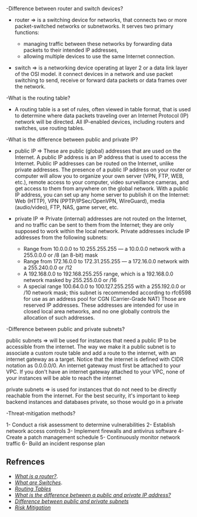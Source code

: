 -Difference between router and switch devices?

- router => is a switching device for networks, that connects two or more packet-switched networks or subnetworks. 
It serves two primary functions: 
    - managing traffic between these networks by forwarding data packets to their intended IP addresses, 
    - allowing multiple devices to use the same Internet connection.

- switch => is a networking device operating at layer 2 or a data link layer of the OSI model. 
it connect devices in a network and use packet switching to send, receive or forward data packets or data frames over the network.

-What is the routing table?

- A routing table is a set of rules, often viewed in table format, that is used to determine where data packets traveling over an Internet Protocol (IP) network will be directed. 
All IP-enabled devices, including routers and switches, use routing tables.


-What is the difference between public and private IP?

- public IP => These are public (global) addresses that are used on the Internet. 
A public IP address is an IP address that is used to access the Internet. Public IP addresses can be routed on the Internet, unlike private addresses.
The presence of a public IP address on your router or computer will allow you to organize your own server (VPN, FTP, WEB, etc.), remote access to your computer, video surveillance cameras, and get access to them from anywhere on the global network.
With a public IP address, you can set up any home server to publish it on the Internet: Web (HTTP), VPN (PPTP/IPSec/OpenVPN, WireGuard), media (audio/video), FTP, NAS, game server, etc.

- private IP => Private (internal) addresses are not routed on the Internet, and no traffic can be sent to them from the Internet; they are only supposed to work within the local network.
Private addresses include IP addresses from the following subnets:
    - Range from 10.0.0.0 to 10.255.255.255 — a 10.0.0.0 network with a 255.0.0.0 or /8 (an 8-bit) mask
    - Range from 172.16.0.0 to 172.31.255.255 — a 172.16.0.0 network with a 255.240.0.0 or /12
    - A 192.168.0.0 to 192.168.255.255 range, which is a 192.168.0.0 network masked by 255.255.0.0 or /16
    - A special range 100.64.0.0 to 100.127.255.255 with a 255.192.0.0 or /10 network mask; this subnet is recommended according to rfc6598 for use as an address pool for CGN (Carrier-Grade NAT)
Those are reserved IP addresses. These addresses are intended for use in closed local area networks, and no one globally controls the allocation of such addresses.

-Difference between public and private subnets?

public subnets => will be used for instances that need a public IP to be accessible from the internet. 
The way we make it a public subnet is to associate a custom route table and add a route to the internet, with an internet gateway as a target. 
Notice that the internet is defined with CIDR notation as 0.0.0.0/0. 
An internet gateway must first be attached to your VPC. 
If you don't have an internet gateway attached to your VPC, none of your instances will be able to reach the internet

private subnets => is used for instances that do not need to be directly reachable from the internet. 
For the best security, it's important to keep backend instances and databases private, so those would go in a private

-Threat-mitigation methods?

1- Conduct a risk assessment to determine vulnerabilities
2- Establish network access controls
3- Implement firewalls and antivirus software
4- Create a patch management schedule
5- Continuously monitor network traffic
6- Build an incident response plan

## Refrences
- [*What is a router?*](https://www.cloudflare.com/learning/network-layer/what-is-a-router/#:~:text=A%20router%20is%20a%20device,use%20the%20same%20Internet%20connection.).
- [*What are Switches*](https://www.tutorialspoint.com/what-are-switches-in-computer-network#:~:text=Switches%20are%20networking%20devices%20operating,which%20computers%20are%20plugged%20in.).
- [*Routing Tables*](https://www.geeksforgeeks.org/routing-tables-in-computer-network/)
- [*What is the difference between a public and private IP address?*](https://help.keenetic.com/hc/en-us/articles/213965789-What-is-the-difference-between-a-public-and-private-IP-address-)
- [*Difference between public and private subnets*](https://www.oreilly.com/library/view/designing-aws-environments/9781789535549/fa751615-4bb5-4d85-b1a7-00808ec69533.xhtml)
- [*Risk Mitigation*](https://securityscorecard.com/blog/6-strategies-for-cybersecurity-risk-mitigation)